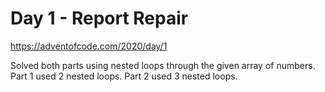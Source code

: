 # Day 1 - Report Repair

<https://adventofcode.com/2020/day/1>

Solved both parts using nested loops through the given array of numbers.  Part 1 used 2 nested loops.  Part 2 used 3 nested loops.


